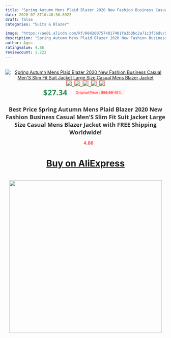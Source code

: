 ```yaml
---
title: "Spring Autumn Mens Plaid Blazer 2020 New Fashion Business Casual Men'S Slim Fit Suit Jacket Large Size Casual Mens Blazer Jacket"
date: 2020-07-8T10:40:36.892Z
draft: false
categories: "Suits & Blazer"

image: "https://ae01.alicdn.com/kf/H842007574017401fa3b0bc2a71c3f36dv/Spring-Autumn-Mens-Plaid-Blazer-2020-New-Fashion-Business-Casual-Men-S-Slim-Fit-Suit-Jacket.jpg"
description: "Spring Autumn Mens Plaid Blazer 2020 New Fashion Business Casual Men'S Slim Fit Suit Jacket Large Size Casual Mens Blazer Jacket"
author: Agus
ratingvalue: 4.86
reviewcount: 1.222
---
```

<br>
<div style="text-align: center;">
<a href="https://s.click.aliexpress.com/e/_AS4vo1" target="_blank" rel="nofollow noopener noreferrer"><img alt="Spring Autumn Mens Plaid Blazer 2020 New Fashion Business Casual Men'S Slim Fit Suit Jacket Large Size Casual Mens Blazer Jacket" class="magnifier-image" src="https://ae01.alicdn.com/kf/H842007574017401fa3b0bc2a71c3f36dv/Spring-Autumn-Mens-Plaid-Blazer-2020-New-Fashion-Business-Casual-Men-S-Slim-Fit-Suit-Jacket.jpg_640x640.jpg">
<br>
<img style="border:1px solid salmon" src="https://ae01.alicdn.com/kf/H842007574017401fa3b0bc2a71c3f36dv/Spring-Autumn-Mens-Plaid-Blazer-2020-New-Fashion-Business-Casual-Men-S-Slim-Fit-Suit-Jacket.jpg_120x120.jpg">&nbsp;&nbsp;<img style="border:1px solid salmon" src="https://ae01.alicdn.com/kf/H7ac24685f9a7418db4614427da4957a55/Spring-Autumn-Mens-Plaid-Blazer-2020-New-Fashion-Business-Casual-Men-S-Slim-Fit-Suit-Jacket.jpg_120x120.jpg">&nbsp;&nbsp;<img style="border:1px solid salmon" src="https://ae01.alicdn.com/kf/Hf888490ab07f43f3b89fff323207e9a9N/Spring-Autumn-Mens-Plaid-Blazer-2020-New-Fashion-Business-Casual-Men-S-Slim-Fit-Suit-Jacket.jpg_120x120.jpg">&nbsp;&nbsp;<img style="border:1px solid salmon" src="https://ae01.alicdn.com/kf/He311e27df1e843d9b79e79ba1c7d18f4h/Spring-Autumn-Mens-Plaid-Blazer-2020-New-Fashion-Business-Casual-Men-S-Slim-Fit-Suit-Jacket.jpg_120x120.jpg">&nbsp;&nbsp;<img style="border:1px solid salmon" src="https://ae01.alicdn.com/kf/He459ad432a2444f298054ab27db5ae30j/Spring-Autumn-Mens-Plaid-Blazer-2020-New-Fashion-Business-Casual-Men-S-Slim-Fit-Suit-Jacket.jpg_120x120.jpg"></a></div><br0>
<div style="text-align: center;"><span style="background-color: white; border: 0px; box-sizing: border-box; color: seagreen; display: inline-block; font-family: &quot;open sans&quot; , &quot;arial&quot; , &quot;helvetica&quot; , sans-serif , &quot;heiti&quot;; font-size: 24px; font-stretch: inherit; font-weight: 700; line-height: inherit; margin: 0px 10px 0px 0px; padding: 0px; vertical-align: middle;">$27.34 </span>
<span style="background: rgb(255 , 241 , 241); border-radius: 3px; border: 0px; box-sizing: border-box; color: #ff4747; display: inline-block; font-family: inherit; font-size: 12px; font-stretch: inherit; font-style: inherit; font-variant: inherit; font-weight: 600; line-height: inherit; margin: 0px; padding: 2px 5px; transform: scale(0.9); vertical-align: middle;">Original Price : <b style="text-decoration: line-through;">$52.58 </b> 48%&nbsp;&nbsp;</span></div>
<h1 style="color: #333333; display: inline-block; font-family: &quot;open sans&quot; , &quot;arial&quot; , &quot;helvetica&quot; , sans-serif , &quot;heiti&quot;; font-size: 18px; font-stretch: inherit; font-weight: 700; text-align: center;">Best Price Spring Autumn Mens Plaid Blazer 2020 New Fashion Business Casual Men'S Slim Fit Suit Jacket Large Size Casual Mens Blazer Jacket with FREE Shipping Worldwide!</h1>
<div style="color: #ff4747; text-align: center;">
<img src="https://4.bp.blogspot.com/-M0ZcTcb-5uY/XleCXlxnR4I/AAAAAAAAAEc/OrjgMkXV1oMQFaCRZj5HQwOCBcu3w1FegCPcBGAYYCw/s1600/star.png" style="height: 15px;">&nbsp;<b>4.86</b></div>
<div class="button_cont" align="center"><a class="buynow_a" href="https://s.click.aliexpress.com/e/_AS4vo1" target="_blank" rel="nofollow noopener noreferrer"><H1>Buy on AliExpress</H1></a></div><br>
<div class="separator" style="clear: both; text-align: center;">
<img src="https://lh3.googleusercontent.com/-pTy5HemUv9M/XlePHvY0dAI/AAAAAAAAAE4/0nX5iRUoIWY8eMW9Dpxeirr157OZliDIgCLcBGAsYHQ/s1600/badge.gif" width="480">
</div>
